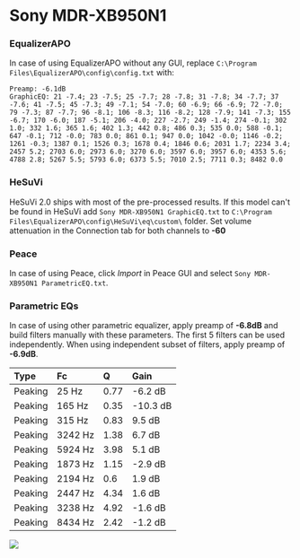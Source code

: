 # Sony MDR-XB950N1

### EqualizerAPO
In case of using EqualizerAPO without any GUI, replace `C:\Program Files\EqualizerAPO\config\config.txt`
with:
```
Preamp: -6.1dB
GraphicEQ: 21 -7.4; 23 -7.5; 25 -7.7; 28 -7.8; 31 -7.8; 34 -7.7; 37 -7.6; 41 -7.5; 45 -7.3; 49 -7.1; 54 -7.0; 60 -6.9; 66 -6.9; 72 -7.0; 79 -7.3; 87 -7.7; 96 -8.1; 106 -8.3; 116 -8.2; 128 -7.9; 141 -7.3; 155 -6.7; 170 -6.0; 187 -5.1; 206 -4.0; 227 -2.7; 249 -1.4; 274 -0.1; 302 1.0; 332 1.6; 365 1.6; 402 1.3; 442 0.8; 486 0.3; 535 0.0; 588 -0.1; 647 -0.1; 712 -0.0; 783 0.0; 861 0.1; 947 0.0; 1042 -0.0; 1146 -0.2; 1261 -0.3; 1387 0.1; 1526 0.3; 1678 0.4; 1846 0.6; 2031 1.7; 2234 3.4; 2457 5.2; 2703 6.0; 2973 6.0; 3270 6.0; 3597 6.0; 3957 6.0; 4353 5.6; 4788 2.8; 5267 5.5; 5793 6.0; 6373 5.5; 7010 2.5; 7711 0.3; 8482 0.0
```

### HeSuVi
HeSuVi 2.0 ships with most of the pre-processed results. If this model can't be found in HeSuVi add
`Sony MDR-XB950N1 GraphicEQ.txt` to `C:\Program Files\EqualizerAPO\config\HeSuVi\eq\custom\` folder.
Set volume attenuation in the Connection tab for both channels to **-60**

### Peace
In case of using Peace, click *Import* in Peace GUI and select `Sony MDR-XB950N1 ParametricEQ.txt`.

### Parametric EQs
In case of using other parametric equalizer, apply preamp of **-6.8dB** and build filters manually
with these parameters. The first 5 filters can be used independently.
When using independent subset of filters, apply preamp of **-6.9dB**.

| Type    | Fc      |    Q | Gain     |
|:--------|:--------|:-----|:---------|
| Peaking | 25 Hz   | 0.77 | -6.2 dB  |
| Peaking | 165 Hz  | 0.35 | -10.3 dB |
| Peaking | 315 Hz  | 0.83 | 9.5 dB   |
| Peaking | 3242 Hz | 1.38 | 6.7 dB   |
| Peaking | 5924 Hz | 3.98 | 5.1 dB   |
| Peaking | 1873 Hz | 1.15 | -2.9 dB  |
| Peaking | 2194 Hz | 0.6  | 1.9 dB   |
| Peaking | 2447 Hz | 4.34 | 1.6 dB   |
| Peaking | 3238 Hz | 4.92 | -1.6 dB  |
| Peaking | 8434 Hz | 2.42 | -1.2 dB  |

![](https://raw.githubusercontent.com/jaakkopasanen/AutoEq/master/results/rtings/avg/Sony%20MDR-XB950N1/Sony%20MDR-XB950N1.png)